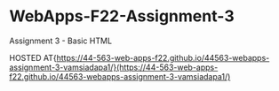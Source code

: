 # WebApps-F22-Assignment-3
Assignment 3 - Basic HTML

HOSTED AT{https://44-563-web-apps-f22.github.io/44563-webapps-assignment-3-vamsiadapa1/}(https://44-563-web-apps-f22.github.io/44563-webapps-assignment-3-vamsiadapa1/)
